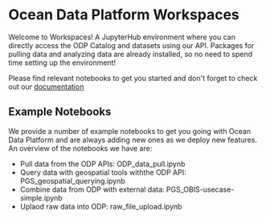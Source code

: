 # Ocean Data Platform Workspaces

Welcome to Workspaces! A JupyterHub environment where you can directly access the ODP Catalog  and datasets using our API. Packages for pulling data and analyzing data are already installed, so no need to spend time setting up the environment!

Please find relevant notebooks to get you started and don't forget to check out our [documentation](https://docs.hubocean.earth/)

## Example Notebooks
We provide a number of example notebooks to get you going with Ocean Data Platform and are always adding new ones as we deploy new features. An overview of the notebooks we have are:

- Pull data from the ODP APIs: ODP_data_pull.ipynb
- Query data with geospatial tools withthe ODP API: PGS_geospatial_querying.ipynb
- Combine data from ODP with external data: PGS_OBIS-usecase-simple.ipynb
- Uplaod raw data into ODP: raw_file_upload.ipynb
